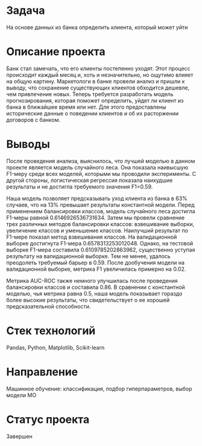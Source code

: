 # Задача
На основе данных из банка определить клиента, который может уйти

# Описание проекта
Банк стал замечать, что его клиенты постепенно уходят. Этот процесс происходит каждый месяц и, хоть и незначительно, но ощутимо влияет на общую картину. Маркетологи в банке провели анализ и пришли к выводу, что сохранение существующих клиентов обходится дешевле, чем привлечение новых.
Теперь требуется разработать модель прогнозирования, которая поможет определить, уйдет ли клиент из банка в ближайшее время или нет. Для этого предоставлены исторические данные о поведении клиентов и об их расторжении договоров с банком.

# Выводы
После проведения анализа, выяснилось, что лучшей моделью в данном проекте является модель случайного леса. Она показала наивысшую F1-меру среди всех моделей, которыми мы проводили эксперименты. С другой стороны, логистическая регрессия показала наихудшие результаты и не достигла требуемого значения F1=0.59.

Наша модель позволяет предсказывать уход клиента из банка в 63% случаев, что на 13% превышает результаты константной модели. Перед применением балансировки классов, модель случайного леса достигла F1-меры равной 0.6146926536731634. Затем мы провели сравнение трех различных методов балансировки классов: взвешивание выборки, увеличение классов и уменьшение классов. Наилучший результат по F1-мере показал метод взвешивания классов. На валидационной выборке достигнута F1-мера 0.6578313253012048. Однако, на тестовой выборке F1-мера составила 0.6109785202863962, существенно уступая результату на валидационной выборке. Тем не менее, удалось преодолеть требуемый барьер в 0.59. После дообучения модели на валидационной выборке, метрика F1 увеличилась примерно на 0.02.

Метрика AUC-ROC также немного улучшилась после проведения балансировки классов и составила 0.86. В сравнении с константной моделью, чья метрика равна 0.5, наша модель показывает гораздо более высокие результаты, что свидетельствует о ее хорошей предсказательной способности.

# Стек технологий
Pandas, Python, Matplotlib, Scikit-learn

# Направление
Машинное обучение: классификация, подбор гиперпараметров, выбор модели МО

# Статус проекта
Завершен

